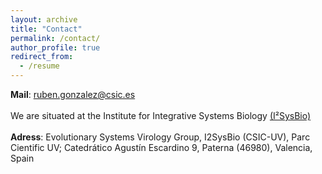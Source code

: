 ```yaml
---
layout: archive
title: "Contact"
permalink: /contact/
author_profile: true
redirect_from:
  - /resume
---
```

**Mail**: ruben.gonzalez@csic.es<br/> 
<br/> 
We are situated at the Institute for Integrative Systems Biology [(I²SysBio)](https://www.uv.es/institute-integrative-systems-biology-i2sysbio/en/institute-integrative-systems-biology-i-sysbio.html)<br/>
<br/> 
**Adress**: Evolutionary Systems Virology  Group, I2SysBio (CSIC-UV), Parc Cientific UV; Catedrático Agustín Escardino 9, Paterna (46980), Valencia, Spain
